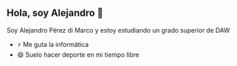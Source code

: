 ## Hola, soy Alejandro 👋

Soy Alejandro Pérez di Marco y estoy estudiando un grado superior de DAW
- ⚡ Me guta la informática
- 😄 Suelo hacer deporte en mi tiempo libre

<!--
**alitodimarco/alitodimarco** is a ✨ _special_ ✨ repository because its `README.md` (this file) appears on your GitHub profile.


- 🔭 I’m currently working on ...
- 🌱 I’m currently learning ...
- 👯 I’m looking to collaborate on ...
- 🤔 I’m looking for help with ...
- 💬 Ask me about ...
- 📫 How to reach me: ...

-->

